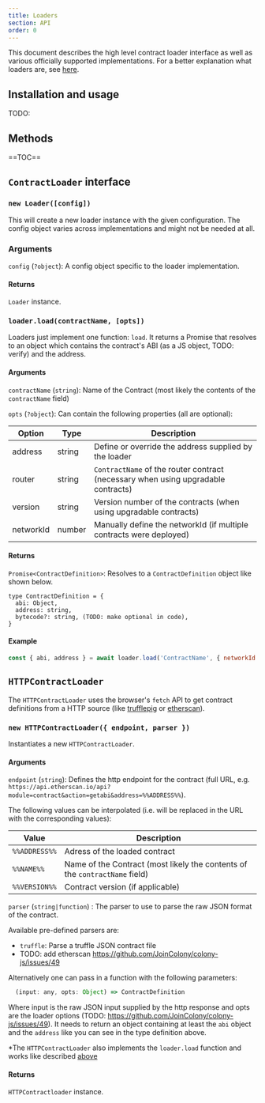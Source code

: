```yaml
---
title: Loaders
section: API
order: 0
---
```


This document describes the high level contract loader interface as well as various officially supported implementations. For a better explanation what loaders are, see [here](docs-loaders.html).

## Installation and usage

TODO:

## Methods

==TOC==

## `ContractLoader` interface

### `new Loader([config])`

This will create a new loader instance with the given configuration. The config object varies across implementations and might not be needed at all.

### Arguments

`config` (`?object`): A config object specific to the loader implementation.

#### Returns

`Loader` instance.

### `loader.load(contractName, [opts])`

Loaders just implement one function: `load`. It returns a Promise that resolves to an object which contains the contract's ABI (as a JS object, TODO: verify) and the address.

#### Arguments

`contractName` (`string`): Name of the Contract (most likely the contents of the `contractName` field)

`opts` (`?object`): Can contain the following properties (all are optional):

|Option|Type|Description|
|---|---|---|
|address|string|Define or override the address supplied by the loader|
|router|string|`ContractName` of the router contract (necessary when using upgradable contracts)|
|version|string|Version number of the contracts (when using upgradable contracts)|
|networkId|number|Manually define the networkId (if multiple contracts were deployed)|

#### Returns

`Promise<ContractDefinition>`: Resolves to a `ContractDefinition` object like shown below.

```
type ContractDefinition = {
  abi: Object,
  address: string,
  bytecode?: string, (TODO: make optional in code),
}
```

#### Example

```javascript
const { abi, address } = await loader.load('ContractName', { networkId: 99 });
```

## `HTTPContractLoader`

The `HTTPContractLoader` uses the browser's `fetch` API to get contract definitions from a HTTP source (like [trufflepig](https://github.com/JoinColony/trufflepig) or [etherscan](https://etherscan.io/contractsVerified)).

### `new HTTPContractLoader({ endpoint, parser })`

Instantiates a new `HTTPContractLoader`.

#### Arguments

`endpoint` (`string`): Defines the http endpoint for the contract (full URL, e.g. `https://api.etherscan.io/api?module=contract&action=getabi&address=%%ADDRESS%%`).

The following values can be interpolated (i.e. will be replaced in the URL with the corresponding values):

|Value|Description|
|---|---|
|`%%ADDRESS%%`|Adress of the loaded contract|
|`%%NAME%%`|Name of the Contract (most likely the contents of the `contractName` field)|
|`%%VERSION%%`|Contract version (if applicable)|

`parser` (`string|function`) : The parser to use to parse the raw JSON format of the contract.

Available pre-defined parsers are:

- `truffle`: Parse a truffle JSON contract file
- TODO: add etherscan https://github.com/JoinColony/colony-js/issues/49

Alternatively one can pass in a function with the following parameters:

```javascript
  (input: any, opts: Object) => ContractDefinition
```

Where input is the raw JSON input supplied by the http response and opts are the loader options (TODO: https://github.com/JoinColony/colony-js/issues/49). It needs to return an object containing at least the `abi` object and the `address` like you can see in the type definition above.

*The `HTTPContractLoader` also implements the `loader.load` function and works like described [above](#loaderload-contractname-opts)

#### Returns

`HTTPContractloader` instance.
